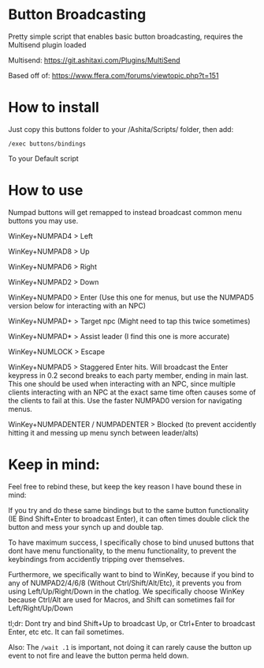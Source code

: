 # Button Broadcasting

Pretty simple script that enables basic button broadcasting, requires the Multisend plugin loaded

Multisend: https://git.ashitaxi.com/Plugins/MultiSend

Based off of: https://www.ffera.com/forums/viewtopic.php?t=151

# How to install

Just copy this buttons folder to your /Ashita/Scripts/ folder, then add:

`/exec buttons/bindings`

To your Default script

# How to use

Numpad buttons will get remapped to instead broadcast common menu buttons you may use.

WinKey+NUMPAD4 > Left

WinKey+NUMPAD8 > Up

WinKey+NUMPAD6 > Right

WinKey+NUMPAD2 > Down

WinKey+NUMPAD0 > Enter (Use this one for menus, but use the NUMPAD5 version below for interacting with an NPC)

WinKey+NUMPAD+ > Target npc (Might need to tap this twice sometimes)

WinKey+NUMPAD* > Assist leader (I find this one is more accurate)

WinKey+NUMLOCK > Escape

WinKey+NUMPAD5 > Staggered Enter hits. Will broadcast the Enter keypress in 0.2 second breaks to each party member, ending in main last. This one should be used when interacting with an NPC, since multiple clients interacting with an NPC at the exact same time often causes some of the clients to fail at this. Use the faster NUMPAD0 version for navigating menus.

WinKey+NUMPADENTER / NUMPADENTER > Blocked (to prevent accidently hitting it and messing up menu synch between leader/alts)

# Keep in mind:

Feel free to rebind these, but keep the key reason I have bound these in mind:

If you try and do these same bindings but to the same button functionality (IE Bind Shift+Enter to broadcast Enter), it can often times double click the button and mess your synch up and double tap.

To have maximum success, I specifically chose to bind unused buttons that dont have menu functionality, to the menu functionality, to prevent the keybindings from accidently tripping over themselves.

Furthermore, we specifically want to bind to WinKey, because if you bind to any of NUMPAD2/4/6/8 (Without Ctrl/Shift/Alt/Etc), it prevents you from using Left/Up/Right/Down in the chatlog. We specifically choose WinKey because Ctrl/Alt are used for Macros, and Shift can sometimes fail for Left/Right/Up/Down

tl;dr: Dont try and bind Shift+Up to broadcast Up, or Ctrl+Enter to broadcast Enter, etc etc. It can fail sometimes.

Also: The `/wait .1` is important, not doing it can rarely cause the button up event to not fire and leave the button perma held down.